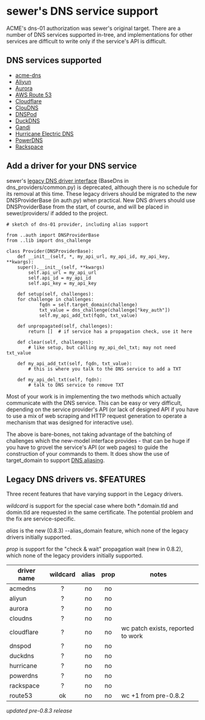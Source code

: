 # sewer's DNS service support

ACME's dns-01 authorization was sewer's original target.
There are a number of DNS services supported in-tree,
and implementations for other services are difficult to write only if the
service's API is difficult.

## DNS services supported

- [acme-dns](https://github.com/joohoi/acme-dns)
- [Aliyun](https://help.aliyun.com/document_detail/29739.html)
- [Aurora](https://www.pcextreme.com/aurora/dns)
- [AWS Route 53](https://aws.amazon.com/route53/)
- [Cloudflare](https://www.cloudflare.com/dns)
- [ClouDNS](https://www.cloudns.net)
- [DNSPod](https://www.dnspod.cn/)
- [DuckDNS](https://www.duckdns.org/)
- [Gandi](https://doc.livedns.gandi.net/)
- [Hurricane Electric DNS](https://dns.he.net/)
- [PowerDNS](https://doc.powerdns.com/authoritative/http-api/index.html)
- [Rackspace](https://www.rackspace.com/cloud/dns)

## Add a driver for your DNS service

sewer's [legacy DNS driver interface](LegacyDNS) (BaseDns in dns_providers/common.py)
is deprecated, although there is no schedule for its removal at this time.
These legacy drivers should be migrated to the new DNSProviderBase (in
auth.py) when practical.  New DNS drivers should use DNSProviderBase from
the start, of course, and will be placed in sewer/providers/ if added to the
project.

    # sketch of dns-01 provider, including alias support

    from ..auth import DNSProviderBase
    from ..lib import dns_challenge

    class Provider(DNSProviderBase):
        def __init__(self, *, my_api_url, my_api_id, my_api_key, **kwargs):
	    super().__init__(self, **kwargs)
            self.api_url = my_api_url
            self.api_id = my_api_id
            self.api_key = my_api_key

        def setup(self, challenges):
	    for challenge in challenges:
                fqdn = self.target_domain(challenge)
                txt_value = dns_challenge(challenge["key_auth"])
                self.my_api_add_txt(fqdn, txt_value)

        def unpropagated(self, challenges):
            return []  # if service has a propagation check, use it here

        def clear(self, challenges):
            # like setup, but calling my_api_del_txt; may not need txt_value

        def my_api_add_txt(self, fqdn, txt_value):
            # this is where you talk to the DNS service to add a TXT

        def my_api_del_txt(self, fqdn):
            # talk to DNS service to remove TXT

Most of your work is in implementing the two methods which actually
communicate with the DNS service.  This can be easy or very difficult,
depending on the service provider's API (or lack of designed API if you have
to use a mix of web scraping and HTTP request generation to operate a
mechanism that was designed for interactive use).

The above is bare-bones, not taking advantage of the batching of challenges
which the new-model interface provides - that can be huge if you have to
grovel the service's API (or web pages) to guide the construction of your
commands to them.  It does show the use of target_domain to support
[DNS aliasing](Aliasing).

## Legacy DNS drivers vs. $FEATURES

Three recent features that have varying support in the Legacy drivers.

_wildcard_ is support for the special case where both *.domain.tld and
domin.tld are requested in the same certificate.  The potential problem and
the fix are service-specific.

_alias_ is the new (0.8.3) --alias_domain feature, which none of the legacy
drivers initially supported.

_prop_ is support for the "check & wait" propagation wait (new in 0.8.2),
which none of the legacy providers initially supported.

| driver name | wildcard | alias | prop | notes |
| --- | :-: | :-: | :-: | ---|
| acmedns | ? | no | no | |
| aliyun | ? | no | no | |
| aurora | ? | no | no | |
| cloudns | ? | no | no | |
| cloudflare | ? | no | no | wc patch exists, reported to work |
| dnspod | ? | no | no | |
| duckdns | ? | no | no | |
| hurricane | ? | no | no | |
| powerdns | ? | no | no | |
| rackspace | ? | no | no | | 
| route53 | ok | no | no | wc +1 from pre-0.8.2 |

_updated pre-0.8.3 release_
